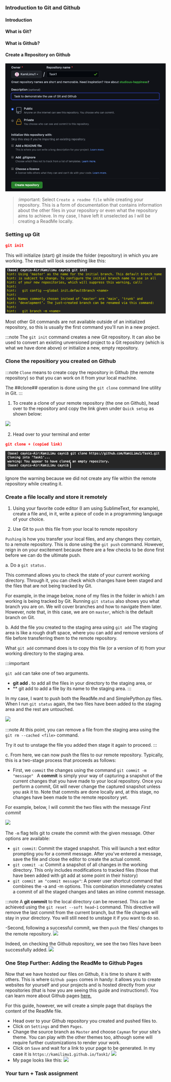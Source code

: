 ### Introduction to Git and Github

#### Introduction


#### What is Git?

#### What is Github?

#### Create a Repository on Github

![](create_repository.png)

> :important: Select ```Create a readme file``` while creating your repository. This is a form of documentation that contains information about the other files in your repository or even what the repository aims to achieve. 
In my case, I have left it unselected as I will be creating a ReadMe locally.
 

### Setting up Git


```json
git init 
```
This will initialize (start) git inside the folder (repository) in which you are working. 
The result will look something like this: 

![](git_init.png)

Most other Git commands are not available outside of an initialized repository, so this is usually the first command you'll run in a new project.

:::note
The ```git init``` command creates a new Git repository. It can also be used to convert an existing unversioned project to a Git repository (which is what we have done above) or initialize a new, empty repository. 


### Clone the repositiory you created on Github

:::note
```Clone``` means to create copy the repository in Github (the remote repository) so that you can work on it from your local machine. 

The ##clone## operation is done using the ```git clone``` command line utility in Git. 
:::

1. To create a clone of your remote repository (the one on Github), head over to the repository and copy the link given under ```Quick setup``` as shown below:

![](clone1.png)

2. Head over to your terminal and enter
```json
git clone + (copied link)
```
![](clone2.png)

Ignore the warning because we did not create any file within the remote repository while creating it.

### Create a file locally and store it remotely

1. Using your favorite code editor (I am using SublimeText, for example), create a file and, in it, write a piece of code in a programming language of your choice. 

2. Use Git to ```push``` this file from your local to remote repository

```Pushing``` is how you transfer your local files, and any changes they contain, to a remote repository. This is done using the ```git push``` command. However, reign in on your excitement because there are a few checks to be done first before we can do the ultimate push. 

a. Do a ```git status.```

This command allows you to check the state of your current working directory. Through it, you can check which changes have been staged and the files that are not being tracked by Git. 

For example, in the image below, none of my files in the folder in which I am working is being tracked by Git. Running ```git status``` also shows you what branch you are on. We will cover branches and how to navigate them later. However, note that, in this case, we are on ```master```, which is the default branch on Git. 

b. Add the file you created to the staging area using ```git add```
The staging area is like a rough draft space, where you can add and remove versions of file before transferring them to the remote repository. 

What ```git add``` command does is to copy this file (or a version of it) from your working directory to the staging area. 

:::important

```git add``` can take one of two arguments. 

- **git add .** to add all the files in your directory to the staging area, or
- ** git add <file name> to add a file by its name to the staging area. 
:::

In my case, I want to push both the ReadMe.md and SimplePython.py files. When I run ```git status``` again, the two files have been added to the staging area and the rest are untouched.  

![](git_add.png)

:::note
At this point, you can remove a file from the staging area using the ```git rm --cached <file>``` command. 

Try it out to unstage the file you added then stage it again to proceed. 
:::

c. From here, we can now push the files to our remote repository. 
Typically, this is a two-stage process that proceeds as follows: 

- First, we ```commit``` the changes using the command ```git commit -m "message" ```
A **commit** is simply your way of capturing a snapshot of the current changes that you have made to your local repository. Once you perform a commit, Git will never change the captured snapshot unless you ask it to. Note that commits are done locally and, at this stage, no changes have been made to the remote repository yet. 

For example, below, I will commit the two files with the message *First commit*

![](git_commit.png)

The ```-m``` flag tells git to create the commit with the given message. Other options are available: 
- ```git commit```: Commit the staged snapshot. This will launch a text editor prompting you for a commit message. After you’ve entered a message, save the file and close the editor to create the actual commit.
- ```git commit -a```: Commit a snapshot of all changes in the working directory. This only includes modifications to tracked files (those that have been added with git add at some point in their history)
- ```git commit am "commit message"```: A power user shortcut command that combines the -a and -m options. This combination immediately creates a commit of all the staged changes and takes an inline commit message.

:::note
A **git commit** to the local directory can be reversed. This can be achieved using the ```git reset --soft head~1``` command. This directive will remove the last commit from the current branch, but the file changes will stay in your directory. You will still need to unstage it if you want to do so. 

-Second, following a successful commit, we then ```push``` the files/ changes to the remote repository. 
![](git_push.png)

Indeed, on checking the Github repository, we see the two files have been successfully added. 
![](push.png)

### One Step Further: Adding the ReadMe to Github Pages 

Now that we have hosted our files on Github, it is time to share it with others. This is where ```Github pages``` comes in handy: it allows you to create websites for yourself and your projects and is hosted directly from your repositories (that is how you are seeing this guide and instructions!). You can learn more about Github pages [here.](https://pages.github.com)

For this guide, however, we will create a simple page that displays the content of the ReadMe file. 

- Head over to your Github repository you created and pushed files to. 
- Click on ```Settings``` and then ```Pages```. 
- Change the source branch as ```Master``` and choose ```Cayman``` for your site's theme. You can play with the other themes too, although some will require further customizations to render your work. 
- Click on ```Save``` and wait for a link to your page to be generated. In my case it is ```https://kamilimu1.github.io/Task1/```
![](pages1.png)
- My page looks like this: 
![](pages2.png)


### Your turn + Task assignment


